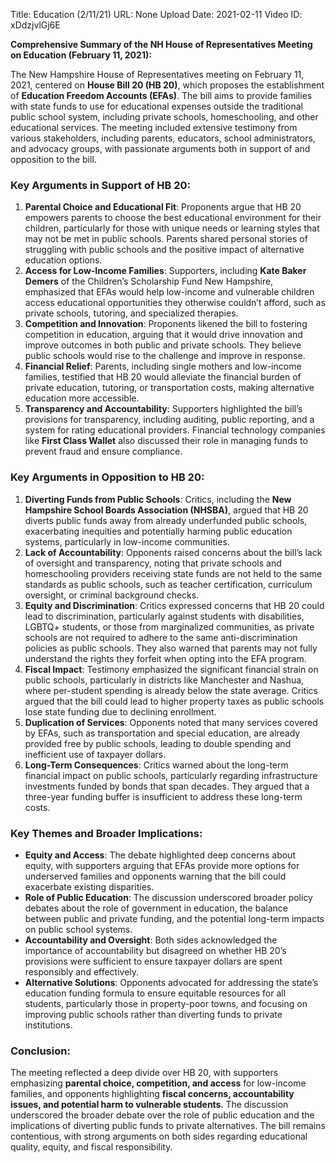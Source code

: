 Title: Education (2/11/21)
URL: None
Upload Date: 2021-02-11
Video ID: xDdzjvlGj6E

**Comprehensive Summary of the NH House of Representatives Meeting on Education (February 11, 2021):**

The New Hampshire House of Representatives meeting on February 11, 2021, centered on **House Bill 20 (HB 20)**, which proposes the establishment of **Education Freedom Accounts (EFAs)**. The bill aims to provide families with state funds to use for educational expenses outside the traditional public school system, including private schools, homeschooling, and other educational services. The meeting included extensive testimony from various stakeholders, including parents, educators, school administrators, and advocacy groups, with passionate arguments both in support of and opposition to the bill.

### **Key Arguments in Support of HB 20:**
1. **Parental Choice and Educational Fit**: Proponents argue that HB 20 empowers parents to choose the best educational environment for their children, particularly for those with unique needs or learning styles that may not be met in public schools. Parents shared personal stories of struggling with public schools and the positive impact of alternative education options.
2. **Access for Low-Income Families**: Supporters, including **Kate Baker Demers** of the Children’s Scholarship Fund New Hampshire, emphasized that EFAs would help low-income and vulnerable children access educational opportunities they otherwise couldn’t afford, such as private schools, tutoring, and specialized therapies.
3. **Competition and Innovation**: Proponents likened the bill to fostering competition in education, arguing that it would drive innovation and improve outcomes in both public and private schools. They believe public schools would rise to the challenge and improve in response.
4. **Financial Relief**: Parents, including single mothers and low-income families, testified that HB 20 would alleviate the financial burden of private education, tutoring, or transportation costs, making alternative education more accessible.
5. **Transparency and Accountability**: Supporters highlighted the bill’s provisions for transparency, including auditing, public reporting, and a system for rating educational providers. Financial technology companies like **First Class Wallet** also discussed their role in managing funds to prevent fraud and ensure compliance.

### **Key Arguments in Opposition to HB 20:**
1. **Diverting Funds from Public Schools**: Critics, including the **New Hampshire School Boards Association (NHSBA)**, argued that HB 20 diverts public funds away from already underfunded public schools, exacerbating inequities and potentially harming public education systems, particularly in low-income communities.
2. **Lack of Accountability**: Opponents raised concerns about the bill’s lack of oversight and transparency, noting that private schools and homeschooling providers receiving state funds are not held to the same standards as public schools, such as teacher certification, curriculum oversight, or criminal background checks.
3. **Equity and Discrimination**: Critics expressed concerns that HB 20 could lead to discrimination, particularly against students with disabilities, LGBTQ+ students, or those from marginalized communities, as private schools are not required to adhere to the same anti-discrimination policies as public schools. They also warned that parents may not fully understand the rights they forfeit when opting into the EFA program.
4. **Fiscal Impact**: Testimony emphasized the significant financial strain on public schools, particularly in districts like Manchester and Nashua, where per-student spending is already below the state average. Critics argued that the bill could lead to higher property taxes as public schools lose state funding due to declining enrollment.
5. **Duplication of Services**: Opponents noted that many services covered by EFAs, such as transportation and special education, are already provided free by public schools, leading to double spending and inefficient use of taxpayer dollars.
6. **Long-Term Consequences**: Critics warned about the long-term financial impact on public schools, particularly regarding infrastructure investments funded by bonds that span decades. They argued that a three-year funding buffer is insufficient to address these long-term costs.

### **Key Themes and Broader Implications:**
- **Equity and Access**: The debate highlighted deep concerns about equity, with supporters arguing that EFAs provide more options for underserved families and opponents warning that the bill could exacerbate existing disparities.
- **Role of Public Education**: The discussion underscored broader policy debates about the role of government in education, the balance between public and private funding, and the potential long-term impacts on public school systems.
- **Accountability and Oversight**: Both sides acknowledged the importance of accountability but disagreed on whether HB 20’s provisions were sufficient to ensure taxpayer dollars are spent responsibly and effectively.
- **Alternative Solutions**: Opponents advocated for addressing the state’s education funding formula to ensure equitable resources for all students, particularly those in property-poor towns, and focusing on improving public schools rather than diverting funds to private institutions.

### **Conclusion:**
The meeting reflected a deep divide over HB 20, with supporters emphasizing **parental choice, competition, and access** for low-income families, and opponents highlighting **fiscal concerns, accountability issues, and potential harm to vulnerable students**. The discussion underscored the broader debate over the role of public education and the implications of diverting public funds to private alternatives. The bill remains contentious, with strong arguments on both sides regarding educational quality, equity, and fiscal responsibility.